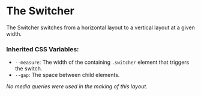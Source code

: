 # The Switcher

The Switcher switches from a horizontal layout to a vertical layout at a given width.

### Inherited CSS Variables:

  - `--measure`: The width of the containing `.switcher` element that triggers the switch.
  - `--gap`: The space between child elements.

*No media queries were used in the making of this layout.*
